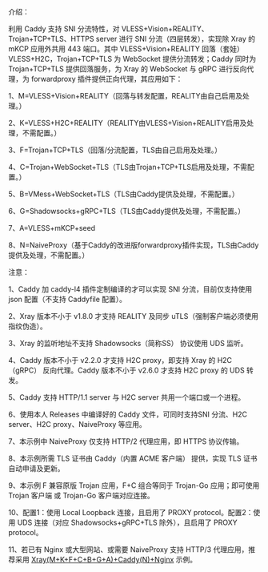 介绍：

利用 Caddy 支持 SNI 分流特性，对 VLESS+Vision+REALITY、Trojan+TCP+TLS、HTTPS server 进行 SNI 分流（四层转发），实现除 Xray 的 mKCP 应用外共用 443 端口。其中 VLESS+Vision+REALITY 回落（套娃） VLESS+H2C，Trojan+TCP+TLS 为 WebSocket 提供分流转发；Caddy 同时为 Trojan+TCP+TLS 提供回落服务，为 Xray 的 WebSocket 与 gRPC 进行反向代理，为 forwardproxy 插件提供正向代理，其应用如下：

1、M=VLESS+Vision+REALITY（回落与转发配置，REALITY由自己启用及处理。）

2、K=VLESS+H2C+REALITY（REALITY由VLESS+Vision+REALITY启用及处理，不需配置。）

3、F=Trojan+TCP+TLS（回落/分流配置，TLS由自己启用及处理。）

4、C=Trojan+WebSocket+TLS（TLS由Trojan+TCP+TLS启用及处理，不需配置。）

5、B=VMess+WebSocket+TLS（TLS由Caddy提供及处理，不需配置。）

6、G=Shadowsocks+gRPC+TLS（TLS由Caddy提供及处理，不需配置。）

7、A=VLESS+mKCP+seed

8、N=NaiveProxy（基于Caddy的改进版forwardproxy插件实现，TLS由Caddy提供及处理，不需配置。）

注意：

1、Caddy 加 caddy-l4 插件定制编译的才可以实现 SNI 分流，目前仅支持使用 json 配置（不支持 Caddyfile 配置）。

2、Xray 版本不小于 v1.8.0 才支持 REALITY 及同步 uTLS（强制客户端必须使用指纹伪造）。

3、Xray 的监听地址不支持 Shadowsocks（简称SS） 协议使用 UDS 监听。

4、Caddy 版本不小于 v2.2.0 才支持 H2C proxy，即支持 Xray 的 H2C（gRPC） 反向代理。Caddy 版本不小于 v2.6.0 才支持 H2C proxy 的 UDS 转发。

5、Caddy 支持 HTTP/1.1 server 与 H2C server 共用一个端口或一个进程。

6、使用本人 Releases 中编译好的 Caddy 文件，可同时支持SNI 分流、H2C server、H2C proxy、NaiveProxy 等应用。

7、本示例中 NaiveProxy 仅支持 HTTP/2 代理应用，即 HTTPS 协议传输。

8、本示例所需 TLS 证书由 Caddy（内置 ACME 客户端） 提供，实现 TLS 证书自动申请及更新。

9、本示例 F 兼容原版 Trojan 应用，F+C 组合等同于 Trojan-Go 应用；即可使用 Trojan 客户端 或 Trojan-Go 客户端对应连接。

10、配置1：使用 Local Loopback 连接，且启用了 PROXY protocol。配置2：使用 UDS 连接（对应 Shadowsocks+gRPC+TLS 除外），且启用了 PROXY protocol。

11、若已有 Nginx 或大型网站、或需要 NaiveProxy 支持 HTTP/3 代理应用，推荐采用 [Xray(M+K+F+C+B+G+A)+Caddy(N)+Nginx](https://github.com/lxhao61/integrated-examples/tree/new/Xray(M%2BK%2BF%2BC%2BB%2BG%2BA)%2BCaddy(N)%2BNginx) 示例。
